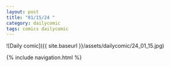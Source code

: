 ```yaml
---
layout: post
title: "01/15/24 "
category: dailycomic
tags: comics dailycomic
---
```

![Daily comic]({{ site.baseurl }}/assets/dailycomic/24_01_15.jpg)

{% include navigation.html %}


